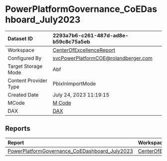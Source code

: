 



# PowerPlatformGovernance_CoEDashboard_July2023

|Dataset ID|2293a7b6-c261-487d-ad8e-b59c8c75a5eb|
| :--- | :--- |
|Workspace|[CenterOfExcellenceReport](../Workspaces/CenterOfExcellenceReport.md)|
|Configured By|svcPowerPlatformCOE@rolandberger.com|
|Target Storage Mode|Abf|
|Content Provider Type|PbixInImportMode|
|Created Date|July 24, 2023 11:19:15|
|MCode|[M Code](./PowerPlatformGovernance_CoEDashboard_July2023/mcode.md)|
|DAX|[DAX](./PowerPlatformGovernance_CoEDashboard_July2023/dax.md)|

## Reports

|Report|Workspace|
| :--- | :--- |
|[PowerPlatformGovernance_CoEDashboard_July2023](../Reports/PowerPlatformGovernance_CoEDashboard_July2023.md)|[CenterOfExcellenceReport](../Workspaces/CenterOfExcellenceReport.md)|
